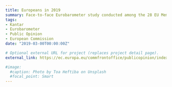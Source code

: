 ```yaml
---
title: Europeans in 2019
summary: Face-to-face Eurobarometer study conducted among the 28 EU Member States. Reports available in English, French and German. 
tags:
- Kantar
- Eurobarometer
- Public Opinion
- European Commission
date: "2019-03-00T00:00:00Z"

# Optional external URL for project (replaces project detail page).
external_link: https://ec.europa.eu/commfrontoffice/publicopinion/index.cfm/Survey/getSurveyDetail/instruments/SPECIAL/surveyKy/2225

#image:
  #caption: Photo by Toa Heftiba on Unsplash
  #focal_point: Smart
---
```

